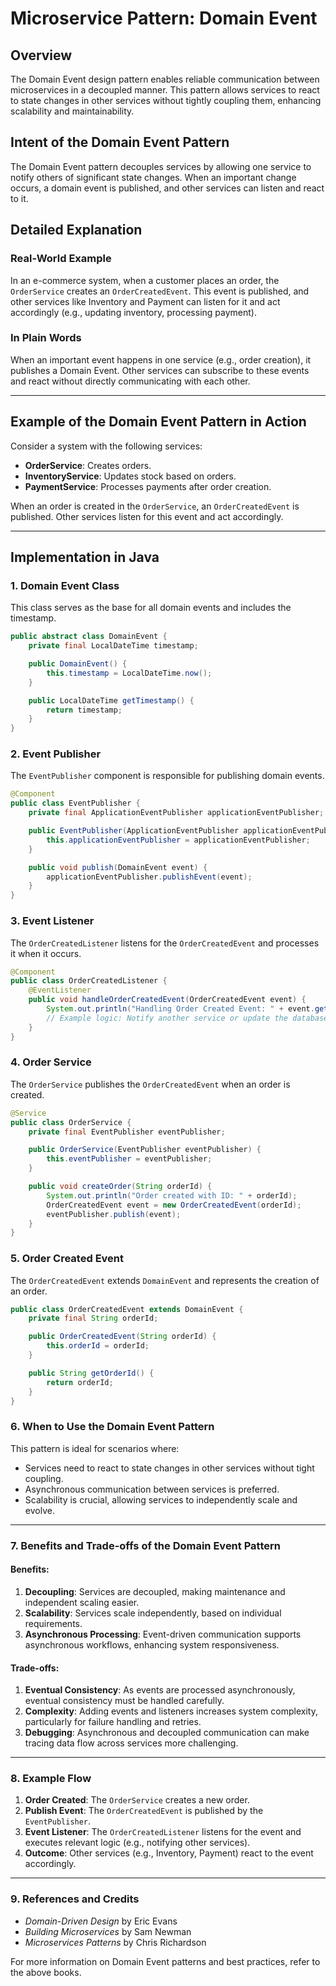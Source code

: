 # Microservice Pattern: Domain Event

## Overview
The Domain Event design pattern enables reliable communication between microservices in a decoupled manner. This pattern allows services to react to state changes in other services without tightly coupling them, enhancing scalability and maintainability.

## Intent of the Domain Event Pattern
The Domain Event pattern decouples services by allowing one service to notify others of significant state changes. When an important change occurs, a domain event is published, and other services can listen and react to it.

## Detailed Explanation

### Real-World Example
In an e-commerce system, when a customer places an order, the `OrderService` creates an `OrderCreatedEvent`. This event is published, and other services like Inventory and Payment can listen for it and act accordingly (e.g., updating inventory, processing payment).

### In Plain Words
When an important event happens in one service (e.g., order creation), it publishes a Domain Event. Other services can subscribe to these events and react without directly communicating with each other.

---

## Example of the Domain Event Pattern in Action

Consider a system with the following services:
- **OrderService**: Creates orders.
- **InventoryService**: Updates stock based on orders.
- **PaymentService**: Processes payments after order creation.

When an order is created in the `OrderService`, an `OrderCreatedEvent` is published. Other services listen for this event and act accordingly.

---

## Implementation in Java

### 1. Domain Event Class
This class serves as the base for all domain events and includes the timestamp.

```java
public abstract class DomainEvent {
    private final LocalDateTime timestamp;

    public DomainEvent() {
        this.timestamp = LocalDateTime.now();
    }

    public LocalDateTime getTimestamp() {
        return timestamp;
    }
}
```
### 2. Event Publisher
The `EventPublisher` component is responsible for publishing domain events.

```java
@Component
public class EventPublisher {
    private final ApplicationEventPublisher applicationEventPublisher;

    public EventPublisher(ApplicationEventPublisher applicationEventPublisher) {
        this.applicationEventPublisher = applicationEventPublisher;
    }

    public void publish(DomainEvent event) {
        applicationEventPublisher.publishEvent(event);
    }
}

```
### 3. Event Listener
The `OrderCreatedListener` listens for the `OrderCreatedEvent` and processes it when it occurs.

```java
@Component
public class OrderCreatedListener {
    @EventListener
    public void handleOrderCreatedEvent(OrderCreatedEvent event) {
        System.out.println("Handling Order Created Event: " + event.getOrderId());
        // Example logic: Notify another service or update the database
    }
}
```

### 4. Order Service
The `OrderService` publishes the `OrderCreatedEvent` when an order is created.

```java
@Service
public class OrderService {
    private final EventPublisher eventPublisher;

    public OrderService(EventPublisher eventPublisher) {
        this.eventPublisher = eventPublisher;
    }

    public void createOrder(String orderId) {
        System.out.println("Order created with ID: " + orderId);
        OrderCreatedEvent event = new OrderCreatedEvent(orderId);
        eventPublisher.publish(event);
    }
}
```

### 5. Order Created Event
The `OrderCreatedEvent` extends `DomainEvent` and represents the creation of an order.

```java
public class OrderCreatedEvent extends DomainEvent {
    private final String orderId;

    public OrderCreatedEvent(String orderId) {
        this.orderId = orderId;
    }

    public String getOrderId() {
        return orderId;
    }
}

```
### 6. When to Use the Domain Event Pattern
This pattern is ideal for scenarios where:
- Services need to react to state changes in other services without tight coupling.
- Asynchronous communication between services is preferred.
- Scalability is crucial, allowing services to independently scale and evolve.

---

### 7. Benefits and Trade-offs of the Domain Event Pattern

#### Benefits:
1. **Decoupling**: Services are decoupled, making maintenance and independent scaling easier.
2. **Scalability**: Services scale independently, based on individual requirements.
3. **Asynchronous Processing**: Event-driven communication supports asynchronous workflows, enhancing system responsiveness.

#### Trade-offs:
1. **Eventual Consistency**: As events are processed asynchronously, eventual consistency must be handled carefully.
2. **Complexity**: Adding events and listeners increases system complexity, particularly for failure handling and retries.
3. **Debugging**: Asynchronous and decoupled communication can make tracing data flow across services more challenging.

---

### 8. Example Flow

1. **Order Created**: The `OrderService` creates a new order.
2. **Publish Event**: The `OrderCreatedEvent` is published by the `EventPublisher`.
3. **Event Listener**: The `OrderCreatedListener` listens for the event and executes relevant logic (e.g., notifying other services).
4. **Outcome**: Other services (e.g., Inventory, Payment) react to the event accordingly.

---

### 9. References and Credits
- *Domain-Driven Design* by Eric Evans
- *Building Microservices* by Sam Newman
- *Microservices Patterns* by Chris Richardson

For more information on Domain Event patterns and best practices, refer to the above books.
